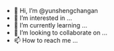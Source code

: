 - 👋 Hi, I’m @yunshengchangan
- 👀 I’m interested in ...
- 🌱 I’m currently learning ...
- 💞️ I’m looking to collaborate on ...
- 📫 How to reach me ...

<!---
yunshengchangan/yunshengchangan is a ✨ special ✨ repository because its `README.md` (this file) appears on your GitHub profile.
You can click the Preview link to take a look at your changes.
--->
